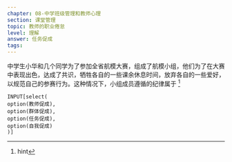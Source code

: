 ```yaml
---
chapter: 08-中学班级管理和教师心理
section: 课堂管理
topic: 教师的职业倦怠
level: 理解
answer: 任务促成
tags:
---
```


中学生小华和几个同学为了参加全省航模大赛，组成了航模小组，他们为了在大赛中表现出色，达成了共识，牺牲各自的一些课余休息时间，放弃各自的一些爱好，以规范自己的参赛行为。这种情况下，小组成员遵循的纪律属于 [^1]

```meta-bind
INPUT[select(
option(教师促成),
option(群体促成),
option(任务促成),
option(自我促成)
)]
```

[^1]: hint